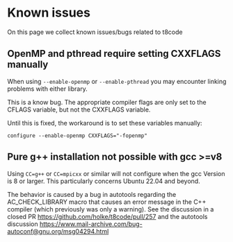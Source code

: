 # Known issues

On this page we collect known issues/bugs related to t8code

## OpenMP and pthread require setting CXXFLAGS manually

When using `--enable-openmp` or `--enable-pthread` you may encounter linking problems with either library.

This is a know bug. The appropriate compiler flags are only set to the CFLAGS variable, but not the CXXFLAGS variable.

Until this is fixed, the workaround is to set these variables manually:

```
configure --enable-openmp CXXFLAGS="-fopenmp"
```

## Pure g++ installation not possible with gcc >=v8 

Using `CC=g++` or `CC=mpicxx` or similar will not configure when the gcc Version is 8 or larger.
This particularly concerns Ubuntu 22.04 and beyond.

The behavior is caused by a bug in autotools regarding the AC_CHECK_LIBRARY macro that causes an error message in the C++ compiler (which previously was only a warning).
See the discussion in a closed PR https://github.com/holke/t8code/pull/257 and the autotools discussion https://www.mail-archive.com/bug-autoconf@gnu.org/msg04294.html